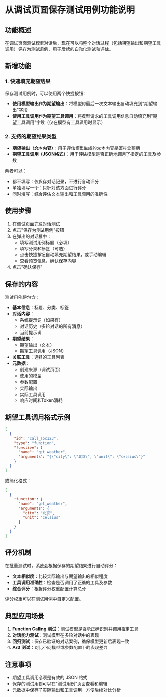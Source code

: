 # 从调试页面保存测试用例功能说明

## 功能概述

在调试页面测试模型对话后，现在可以将整个对话过程（包括期望输出和期望工具调用）保存为测试用例，用于后续的自动化测试和评估。

## 新增功能

### 1. 快速填充期望结果

保存测试用例时，可以使用两个快捷按钮：

- **使用模型输出作为期望输出**：将模型的最后一次文本输出自动填充到"期望输出"字段
- **使用工具调用作为期望工具调用**：将模型请求的工具调用信息自动填充到"期望工具调用"字段（仅在模型有工具调用时显示）

### 2. 支持的期望结果类型

- **期望输出（文本内容）**：用于评估模型生成的文本内容是否符合预期
- **期望工具调用（JSON格式）**：用于评估模型是否正确地调用了指定的工具及参数

两者可以：
- 都不填写：仅保存对话记录，不进行自动评分
- 单独填写一个：只针对该方面进行评分
- 同时填写：综合评估文本输出和工具调用的准确性

## 使用步骤

1. 在调试页面完成对话测试
2. 点击"保存为测试用例"按钮
3. 在弹出的对话框中：
   - 填写测试用例标题（必填）
   - 填写分类和标签（可选）
   - 点击快捷按钮自动填充期望结果，或手动编辑
   - 查看预览信息，确认保存内容
4. 点击"确认保存"

## 保存的内容

测试用例将包含：

- **基本信息**：标题、分类、标签
- **对话内容**：
  - 系统提示词（如果有）
  - 对话历史（多轮对话的所有消息）
  - 当前提示词
- **期望结果**：
  - 期望输出（文本）
  - 期望工具调用（JSON）
- **关联工具**：选择的工具列表
- **元数据**：
  - 创建来源（调试页面）
  - 使用的模型
  - 参数配置
  - 实际输出
  - 实际工具调用
  - 响应时间和Token消耗

## 期望工具调用格式示例

```json
[
  {
    "id": "call_abc123",
    "type": "function",
    "function": {
      "name": "get_weather",
      "arguments": "{\"city\": \"北京\", \"unit\": \"celsius\"}"
    }
  }
]
```

或简化格式：

```json
[
  {
    "function": {
      "name": "get_weather",
      "arguments": {
        "city": "北京",
        "unit": "celsius"
      }
    }
  }
]
```

## 评分机制

在批量测试时，系统会根据保存的期望结果进行自动评分：

- **文本相似度**：比较实际输出与期望输出的相似程度
- **工具调用准确性**：检查是否调用了正确的工具及参数
- **综合评分**：根据评分权重配置计算总分

评分权重可以在测试用例中自定义配置。

## 典型应用场景

1. **Function Calling 测试**：测试模型是否能正确识别并调用指定工具
2. **对话能力测试**：测试模型在多轮对话中的表现
3. **回归测试**：保存已验证的对话案例，确保模型更新后表现一致
4. **A/B 测试**：对比不同模型或参数配置下的表现差异

## 注意事项

- 期望工具调用必须是有效的 JSON 格式
- 保存的测试用例可以在"测试用例"页面查看和编辑
- 元数据中保存了实际输出和工具调用，方便后续对比分析
